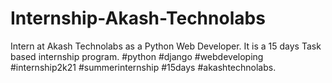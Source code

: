 # Internship-Akash-Technolabs
 Intern at Akash Technolabs as a Python Web Developer. It is a 15 days Task based internship program. #python #django #webdeveloping #internship2k21 #summerinternship #15days #akashtechnolabs.
